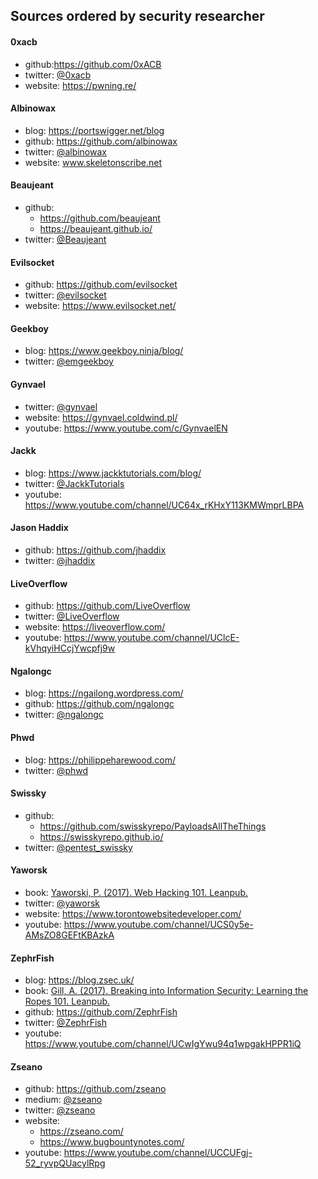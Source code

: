 ## Sources ordered by security researcher

#### 0xacb
  * github:https://github.com/0xACB
  * twitter: [@0xacb](https://twitter.com/0xacb)
  * website: https://pwning.re/

#### Albinowax
  * blog:  https://portswigger.net/blog
  * github: https://github.com/albinowax
  * twitter: [@albinowax](https://twitter.com/albinowax)
  * website: www.skeletonscribe.net

#### Beaujeant
  * github:
    * https://github.com/beaujeant
    * https://beaujeant.github.io/
  * twitter: [@Beaujeant](https://twitter.com/Beaujeant)

#### Evilsocket
  * github: https://github.com/evilsocket
  * twitter: [@evilsocket](https://twitter.com/evilsocket)
  * website: https://www.evilsocket.net/
  
#### Geekboy
  * blog: https://www.geekboy.ninja/blog/
  * twitter: [@emgeekboy](https://twitter.com/emgeekboy)

#### Gynvael
  * twitter: [@gynvael](https://twitter.com/gynvael)
  * website: https://gynvael.coldwind.pl/
  * youtube: https://www.youtube.com/c/GynvaelEN
  
#### Jackk
  * blog: https://www.jackktutorials.com/blog/
  * twitter: [@JackkTutorials](https://twitter.com/JackkTutorials)
  * youtube: https://www.youtube.com/channel/UC64x_rKHxY113KMWmprLBPA
  
#### Jason Haddix
  * github: https://github.com/jhaddix
  * twitter: [@jhaddix](https://twitter.com/jhaddix)
  
#### LiveOverflow
  * github: https://github.com/LiveOverflow
  * twitter: [@LiveOverflow](https://twitter.com/liveoverflow)
  * website: https://liveoverflow.com/
  * youtube: https://www.youtube.com/channel/UClcE-kVhqyiHCcjYwcpfj9w
  
#### Ngalongc
  * blog: https://ngailong.wordpress.com/
  * github: https://github.com/ngalongc
  * twitter: [@ngalongc](https://twitter.com/ngalongc)
  
#### Phwd
  * blog: https://philippeharewood.com/
  * twitter: [@phwd](https://twitter.com/phwd)
  
#### Swissky
  * github: 
    * https://github.com/swisskyrepo/PayloadsAllTheThings
    * https://swisskyrepo.github.io/
  * twitter: [@pentest_swissky](https://twitter.com/pentest_swissky)
  
#### Yaworsk
  * book: [Yaworski, P. (2017). Web Hacking 101. Leanpub.](https://leanpub.com/web-hacking-101)
  * twitter: [@yaworsk](https://twitter.com/yaworsk)
  * website: https://www.torontowebsitedeveloper.com/
  * youtube: https://www.youtube.com/channel/UCS0y5e-AMsZO8GEFtKBAzkA
  
#### ZephrFish
  * blog: https://blog.zsec.uk/
  * book: [Gill, A. (2017). Breaking into Information Security: Learning the Ropes 101. Leanpub.](https://leanpub.com/ltr101-breaking-into-infosec)
  * github: https://github.com/ZephrFish
  * twitter: [@ZephrFish](https://twitter.com/ZephrFish)
  * youtube: https://www.youtube.com/channel/UCwIgYwu94q1wpgakHPPR1iQ

#### Zseano
  * github: https://github.com/zseano
  * medium: [@zseano](https://medium.com/@zseano)
  * twitter: [@zseano](https://twitter.com/zseano)
  * website: 
    * https://zseano.com/
    * https://www.bugbountynotes.com/
  * youtube: https://www.youtube.com/channel/UCCUFgj-52_ryvpQUacylRpg
